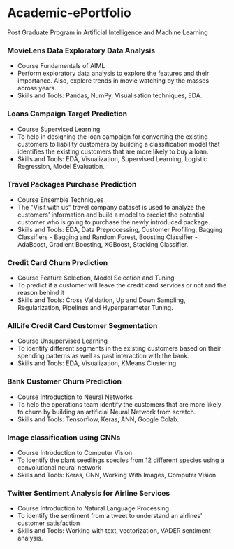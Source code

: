 # Academic-ePortfolio
Post Graduate Program in Artificial Intelligence and Machine Learning

### MovieLens Data Exploratory Data Analysis
  - Course Fundamentals of AIML
  - Perform exploratory data analysis to explore the features and their importance. Also, explore trends in movie watching by the masses across years.
  - Skills and Tools: Pandas, NumPy, Visualisation techniques, EDA.

### Loans Campaign Target Prediction
  - Course Supervised Learning
  - To help in designing the loan campaign for converting the existing customers to liability customers by building a classification model that identifies the existing customers that are more likely to buy a loan.
  - Skills and Tools: EDA, Visualization, Supervised Learning, Logistic Regression, Model Evaluation.

### Travel Packages Purchase Prediction
- Course Ensemble Techniques
- The "Visit with us" travel company dataset is used to analyze the customers' information and build a model to predict the potential customer who is going to purchase the newly introduced package.
- Skills and Tools: EDA, Data Preprocessing, Customer Profiling, Bagging Classifiers - Bagging and Random Forest, Boosting Classifier - AdaBoost, Gradient Boosting, XGBoost, Stacking Classifier.

### Credit Card Churn Prediction
  - Course Feature Selection, Model Selection and Tuning
  - To predict if a customer will leave the credit card services or not and the reason behind it
  - Skills and Tools: Cross Validation, Up and Down Sampling, Regularization, Pipelines and Hyperparameter Tuning.

### AllLife Credit Card Customer Segmentation
  - Course Unsupervised Learning
  - To identify different segments in the existing customers based on their spending patterns as well as past interaction with the bank.
  - Skills and Tools: EDA, Visualization, KMeans Clustering.

### Bank Customer Churn Prediction
  - Course Introduction to Neural Networks
  - To help the operations team identify the customers that are more likely to churn by building an artificial Neural Network from scratch.
  - Skills and Tools: Tensorflow, Keras, ANN, Google Colab.

### Image classification using CNNs
  - Course Introduction to Computer Vision
  - To identify the plant seedlings species from 12 different species using a convolutional neural network
  - Skills and Tools: Keras, CNN, Working With Images, Computer Vision.

### Twitter Sentiment Analysis for Airline Services
  - Course Introduction to Natural Language Processing
  - To identify the sentiment from a tweet to understand an airlines' customer satisfaction
  - Skills and Tools: Working with text, vectorization, VADER sentiment analysis.
